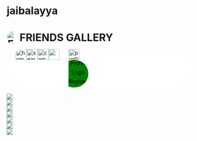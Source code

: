 # jaibalayya
<html>
<head>
<title>
FRIENDS GALLERY
</title>
<meta name="viewport" content="width =device-width, initial-scale=1.0">
<style>


body{
background-color:skyblue;
}
*{
margin:0;
padding:0;
}
ul{
list-style-type:none;
overflow:hidden;
background:white;
border-radius:100px;
} 
li{
float:left;
}
li img {
margin-left:auto;
margin-right:auto;
display:block;
} 
li  img{
width:30px;
height:30px;
}

div.a{
margin:10px 0px 10px 0px;
color:#455580;
text-align:center;
font-size:15px;
background-color:white;
border-radius:50px;
} 
div.a img{
width:35px;
height:35px;
float:left;
border-radius:100px;
}

.dc{display:none}
.dc li{float:none;text-align:center;height:25px;background-color:green}
.dc a{text-decoration:none;color:black;}
.f li:hover{
background-color:#808080;
} 

.dd:hover .dc {display:block;
width:20vw;
position:absolute;
background-color:black;
border-radius:10px;
} 


li{width:20vw;}
  
.column img {
width:50vw;
height:20vh;
display:block;
margin-right:auto;
margin-left:auto;
}
</style>
</head>
<body>
<div class="a">
<h1><img src="https://encrypted-tbn0.gstatic.com/images?q=tbn:ANd9GcTKE6Q9aBKWmAxZa-wr8Br75l7frEclJd_FxA&usqp=CAU" alt="FG LOGO">FRIENDS GALLERY </h1>
</div>
<div class="f">
<ul>
<li><a href="Homepage.html" ><img src="https://encrypted-tbn0.gstatic.com/images?q=tbn:ANd9GcRcadWaIpVw_vWajs1nQo-t0GD757d8DGdPOg&usqp=CAU" alt="home"></a></li>
<li><a href="search.html"><img src="https://encrypted-tbn0.gstatic.com/images?q=tbn:ANd9GcSWnOxk8W9BGv-MJFrefDMsyQeGwMrAk9bIJQ&usqp=CAU" alt="search" ></a></li>
<li><a href="#"><img src="https://encrypted-tbn0.gstatic.com/images?q=tbn:ANd9GcRBTnPz0aji7PdCJF8SK6eWYw12UO6gATlJb0809OtmXMwM5ra61yfFgPc&s=10" alt="camera"></a></li>
<li><a href="#"><img src="https://encrypted-tbn0.gstatic.com/images?q=tbn:ANd9GcTZ1Qu8dHJpQmfbqcE-6z1AAiKp6b5o7PnQnw&usqp=CAU"></a></li>
<li class="dd"><img src="https://encrypted-tbn0.gstatic.com/images?q=tbn:ANd9GcR1aPUlvqG_EPBLLH5oqCBreX2R_-mZK-PUBQ&usqp=CAU" alt="profile">
<ul class="dc">
<li><a href="#">Profile</a></li>
<li><a href="login.html">Login</a></li>
<li><a href="register .html">Register</a></li>
</ul>
</li>
</ul>
</div>
<div class="row">
  <div class="column">
    <br><img src="https://encrypted-tbn0.gstatic.com/images?q=tbn:ANd9GcRQAOKrZrk_RHGkemf0fVaDgaD0ySPRAfiE9Q&usqp=CAU">
    <br><img src="https://encrypted-tbn0.gstatic.com/images?q=tbn:ANd9GcTE4S5NOwDdzZIfdjp02bcQLW4mUrkpP_givw&usqp=CAU">
    <br><img src="https://encrypted-tbn0.gstatic.com/images?q=tbn:ANd9GcQV1hgKYS5s1w7fHmf38wN_ld9uDqdekMhfxA&usqp=CAU">
    <br><img src="https://encrypted-tbn0.gstatic.com/images?q=tbn:ANd9GcTYAgn4V5hTdF5MGlKZD3ZAfmkiR7CwWFoT2Q&usqp=CAU">
    <br><img src="https://encrypted-tbn0.gstatic.com/images?q=tbn:ANd9GcR0hRrpw2zD-w3d3ILVrDCUv2md4jGPhVOPig&usqp=CAU">
    <br><img src="https://encrypted-tbn0.gstatic.com/images?q=tbn:ANd9GcQ4H7GusfjjM_DChzg9jq7kU3ZBQtbIbygGVA&usqp=CAU">
    <br><img src="https://encrypted-tbn0.gstatic.com/images?q=tbn:ANd9GcRT3Prkym9yPMOxbBtDJ1JlRMyCNpOuHp8xSw&usqp=CAU">
  </div>
</div>
</body>
</html>
